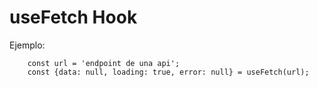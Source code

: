 # useFetch Hook

Ejemplo:
```
    const url = 'endpoint de una api';
    const {data: null, loading: true, error: null} = useFetch(url);

```